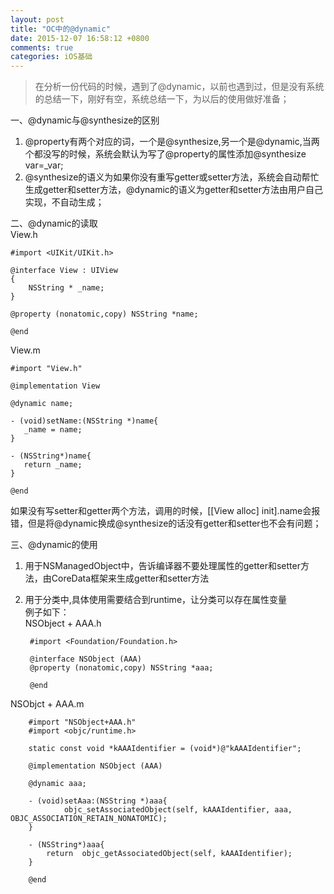 ```yaml
---
layout: post
title: "OC中的@dynamic"
date: 2015-12-07 16:58:12 +0800
comments: true
categories: iOS基础
---
```


> 在分析一份代码的时候，遇到了@dynamic，以前也遇到过，但是没有系统的总结一下，刚好有空，系统总结一下，为以后的使用做好准备；

一、@dynamic与@synthesize的区别  

1. @property有两个对应的词，一个是@synthesize,另一个是@dynamic,当两个都没写的时候，系统会默认为写了@property的属性添加@synthesize var=_var;                                   
2. @synthesize的语义为如果你没有重写getter或setter方法，系统会自动帮忙生成getter和setter方法，@dynamic的语义为getter和setter方法由用户自己实现，不自动生成；

<!--more-->

二、@dynamic的读取  
View.h
	
	#import <UIKit/UIKit.h>

	@interface View : UIView
	{
    	NSString * _name;
	}

	@property (nonatomic,copy) NSString *name;

	@end
	
View.m

	
	#import "View.h"

	@implementation View

	@dynamic name;

	- (void)setName:(NSString *)name{
       _name = name;
	}

	- (NSString*)name{
       return _name;
	}
	
	@end
如果没有写setter和getter两个方法，调用的时候，[[View alloc] init].name会报错，但是将@dynamic换成@synthesize的话没有getter和setter也不会有问题；

三、@dynamic的使用 

1. 用于NSManagedObject中，告诉编译器不要处理属性的getter和setter方法，由CoreData框架来生成getter和setter方法
2. 用于分类中,具体使用需要结合到runtime，让分类可以存在属性变量  
例子如下：  
NSObject + AAA.h

		#import <Foundation/Foundation.h>
		
		@interface NSObject (AAA)
		@property (nonatomic,copy) NSString *aaa;
		
		@end
		
NSObjct + AAA.m

		#import "NSObject+AAA.h"
		#import <objc/runtime.h>

		static const void *kAAAIdentifier = (void*)@"kAAAIdentifier";

		@implementation NSObject (AAA)

		@dynamic aaa;

		- (void)setAaa:(NSString *)aaa{
				objc_setAssociatedObject(self, kAAAIdentifier, aaa, OBJC_ASSOCIATION_RETAIN_NONATOMIC);
		}

		- (NSString*)aaa{
			return  objc_getAssociatedObject(self, kAAAIdentifier);
		}

		@end

